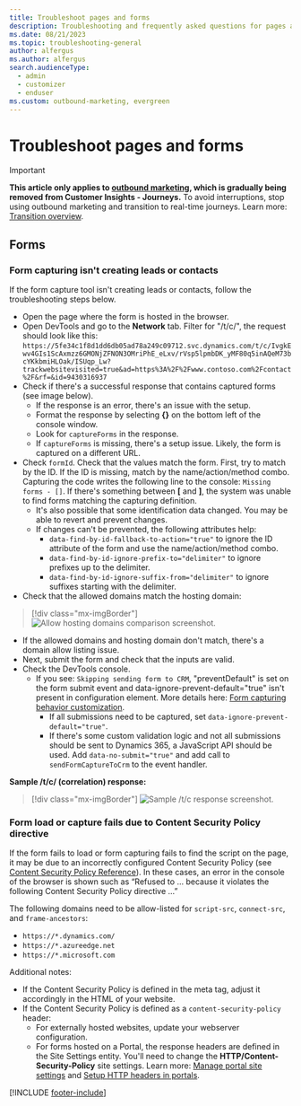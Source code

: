 ```yaml
---
title: Troubleshoot pages and forms 
description: Troubleshooting and frequently asked questions for pages and forms in Dynamics 365 Customer Insights - Journeys.
ms.date: 08/21/2023
ms.topic: troubleshooting-general
author: alfergus
ms.author: alfergus
search.audienceType: 
  - admin
  - customizer
  - enduser
ms.custom: outbound-marketing, evergreen
---
```


# Troubleshoot pages and forms

> [!IMPORTANT]
> **This article only applies to [outbound marketing](user-guide.md), which is gradually being removed from Customer Insights - Journeys.** To avoid interruptions, stop using outbound marketing and transition to real-time journeys. Learn more: [Transition overview](transition-overview.md).

## Forms

### Form capturing isn't creating leads or contacts

If the form capture tool isn't creating leads or contacts, follow the troubleshooting steps below.

- Open the page where the form is hosted in the browser.
- Open DevTools and go to the **Network** tab. Filter for "/t/c/", the request should look like this:
``
https://5fe34c1f8d1dd6db05ad78a249c09712.svc.dynamics.com/t/c/IvgkEwv4GIs1ScAxmzz6GMONjZFNON3OMriPhE_eLxv/rVsp5lpmbDK_yMF80q5inAQeM73bcYKkbmiHLOak/ISUqp_Lw?trackwebsitevisited=true&ad=https%3A%2F%2Fwww.contoso.com%2Fcontact%2F&rf=&id=9430316937
``
- Check if there's a successful response that contains captured forms (see image below).
  - If the response is an error, there's an issue with the setup.
  - Format the response by selecting **{}** on the bottom left of the console window.
  - Look for `captureForms` in the response.
  - If `captureForms` is missing, there's a setup issue. Likely, the form is captured on a different URL.
- Check `formId`. Check that the values match the form. First, try to match by the ID. If the ID is missing, match by the name/action/method combo. Capturing the code writes the following line to the console: `Missing forms - []`. If there's something between **[** and **]**, the system was unable to find forms matching the capturing definition.
  - It's also possible that some identification data changed. You may be able to revert and prevent changes.
  - If changes can't be prevented, the following attributes help:
    - `data-find-by-id-fallback-to-action="true"` to ignore the ID attribute of the form and use the name/action/method combo.
    - `data-find-by-id-ignore-prefix-to="delimiter"` to ignore prefixes up to the delimiter.
    - `data-find-by-id-ignore-suffix-from="delimiter"` to ignore suffixes starting with the delimiter.
- Check that the allowed domains match the hosting domain:
> [!div class="mx-imgBorder"]
> ![Allow hosting domains comparison screenshot.](media/pages-form-troubleshoot-allowed-hosting.png "Allow hosting domains comparison screenshot")
  - If the allowed domains and hosting domain don't match, there's a domain allow listing issue.
- Next, submit the form and check that the inputs are valid.
- Check the DevTools console.
  - If you see: `Skipping sending form to CRM`, "preventDefault" is set on the form submit event and data-ignore-prevent-default="true" isn't present in configuration element. More details here: [Form capturing behavior customization](./developer/marketing-form-client-side-extensibility.md#form-capturing-behavior-customization).
    - If all submissions need to be captured, set `data-ignore-prevent-default="true"`.
    - If there's some custom validation logic and not all submissions should be sent to Dynamics 365, a JavaScript API should be used. Add `data-no-submit="true"` and add call to `sendFormCaptureToCrm` to the event handler.

**Sample /t/c/ (correlation) response:**

> [!div class="mx-imgBorder"]
> ![Sample /t/c response screenshot.](media/pages-forms-troubleshoot-capture-example.png "Sample /t/c response screenshot")

### Form load or capture fails due to Content Security Policy directive

If the form fails to load or form capturing fails to find the script on the page, it may be due to an incorrectly configured Content Security Policy (see [Content Security Policy Reference](https://content-security-policy.com/)). In these cases, an error in the console of the browser is shown such as “Refused to ... because it violates the following Content Security Policy directive ...”

The following domains need to be allow-listed for `script-src`, `connect-src`, and `frame-ancestors`: 
- `https://*.dynamics.com/`
- `https://*.azureedge.net`
- `https://*.microsoft.com`

Additional notes:

- If the Content Security Policy is defined in the meta tag, adjust it accordingly in the HTML of your website.
- If the Content Security Policy is defined as a `content-security-policy` header:
    - For externally hosted websites, update your webserver configuration.
    - For forms hosted on a Portal, the response headers are defined in the Site Settings entity. You'll need to change the **HTTP/Content-Security-Policy** site settings. Learn more: [Manage portal site settings](/power-apps/maker/portals/configure/configure-site-settings#manage-portal-site-settings) and [Setup HTTP headers in portals](/power-apps/maker/portals/configure/cors-support).

[!INCLUDE [footer-include](./includes/footer-banner.md)]
